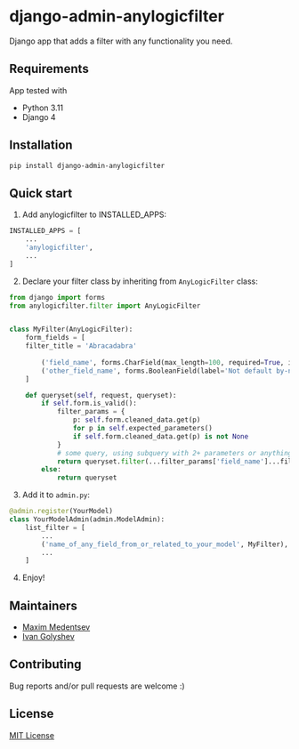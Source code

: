 # django-admin-anylogicfilter
Django app that adds a filter with any functionality you need.
## Requirements
App tested with
* Python 3.11
* Django 4
## Installation
```Bash
pip install django-admin-anylogicfilter
```
## Quick start
1. Add anylogicfilter to INSTALLED_APPS:
```Python
INSTALLED_APPS = [
    ...
    'anylogicfilter',
    ...
]
```
2. Declare your filter class by inheriting from ```AnyLogicFilter``` class:
```Python
from django import forms
from anylogicfilter.filter import AnyLogicFilter


class MyFilter(AnyLogicFilter):
    form_fields = [
    filter_title = 'Abracadabra'
    
        ('field_name', forms.CharField(max_length=100, required=True, initial='')),
        ('other_field_name', forms.BooleanField(label='Not default by-name label', required=False, initial='')),
    ]

    def queryset(self, request, queryset):
        if self.form.is_valid():
            filter_params = {
                p: self.form.cleaned_data.get(p)
                for p in self.expected_parameters()
                if self.form.cleaned_data.get(p) is not None
            }
            # some query, using subquery with 2+ parameters or anything else you need
            return queryset.filter(...filter_params['field_name']...filter_params['other_field_name']...)
        else:
            return queryset
```
3. Add it to ```admin.py```:
```Python
@admin.register(YourModel)
class YourModelAdmin(admin.ModelAdmin):
    list_filter = [
        ...
        ('name_of_any_field_from_or_related_to_your_model', MyFilter),
        ...
    ]
```
4. Enjoy!
## Maintainers
* [Maxim Medentsev](https://github.com/mdncv)
* [Ivan Golyshev](https://github.com/Nomer77)
## Contributing
Bug reports and/or pull requests are welcome :)
## License
[MIT License](LICENSE)
